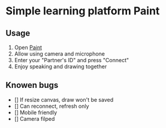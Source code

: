 # Simple learning platform Paint

## Usage
1. Open [Paint](https://0x8000.github.io/china/paint.html)
2. Allow using camera and microphone
3. Enter your "Partner's ID" and press "Connect"
4. Enjoy speaking and drawing together

## Knowen bugs
- [] If resize canvas, draw won't be saved
- [] Can reconnect, refresh only
- [] Mobile friendly
- [] Camera filped
